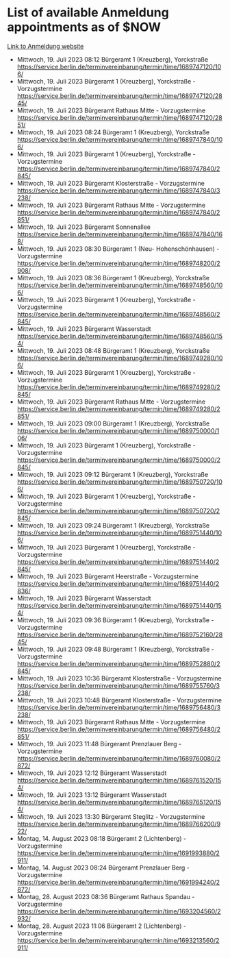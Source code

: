 # List of available Anmeldung appointments as of $NOW
[Link to Anmeldung website](https://service.berlin.de/terminvereinbarung/termin/tag.php?termin=1&anliegen[]=120686&dienstleisterlist=122210,122217,327316,122219,327312,122227,327314,122231,327346,122243,327348,122254,122252,329742,122260,329745,122262,329748,122271,327278,122273,327274,122277,327276,330436,122280,327294,122282,327290,122284,327292,122291,327270,122285,327266,122286,327264,122296,327268,150230,329760,122297,327286,122294,327284,122312,329763,122314,329775,122304,327330,122311,327334,122309,327332,317869,122281,327352,122279,329772,122283,122276,327324,122274,327326,122267,329766,122246,327318,122251,327320,122257,327322,122208,327298,122226,327300&herkunft=http%3A%2F%2Fservice.berlin.de%2Fdienstleistung%2F120686%2F)
- Mittwoch, 19. Juli 2023 08:12 Bürgeramt 1 (Kreuzberg), Yorckstraße https://service.berlin.de/terminvereinbarung/termin/time/1689747120/106/
- Mittwoch, 19. Juli 2023  Bürgeramt 1 (Kreuzberg), Yorckstraße - Vorzugstermine https://service.berlin.de/terminvereinbarung/termin/time/1689747120/2845/
- Mittwoch, 19. Juli 2023  Bürgeramt Rathaus Mitte - Vorzugstermine https://service.berlin.de/terminvereinbarung/termin/time/1689747120/2851/
- Mittwoch, 19. Juli 2023 08:24 Bürgeramt 1 (Kreuzberg), Yorckstraße https://service.berlin.de/terminvereinbarung/termin/time/1689747840/106/
- Mittwoch, 19. Juli 2023  Bürgeramt 1 (Kreuzberg), Yorckstraße - Vorzugstermine https://service.berlin.de/terminvereinbarung/termin/time/1689747840/2845/
- Mittwoch, 19. Juli 2023  Bürgeramt Klosterstraße - Vorzugstermine https://service.berlin.de/terminvereinbarung/termin/time/1689747840/3238/
- Mittwoch, 19. Juli 2023  Bürgeramt Rathaus Mitte - Vorzugstermine https://service.berlin.de/terminvereinbarung/termin/time/1689747840/2851/
- Mittwoch, 19. Juli 2023  Bürgeramt Sonnenallee https://service.berlin.de/terminvereinbarung/termin/time/1689747840/168/
- Mittwoch, 19. Juli 2023 08:30 Bürgeramt 1 (Neu- Hohenschönhausen) - Vorzugstermine https://service.berlin.de/terminvereinbarung/termin/time/1689748200/2908/
- Mittwoch, 19. Juli 2023 08:36 Bürgeramt 1 (Kreuzberg), Yorckstraße https://service.berlin.de/terminvereinbarung/termin/time/1689748560/106/
- Mittwoch, 19. Juli 2023  Bürgeramt 1 (Kreuzberg), Yorckstraße - Vorzugstermine https://service.berlin.de/terminvereinbarung/termin/time/1689748560/2845/
- Mittwoch, 19. Juli 2023  Bürgeramt Wasserstadt https://service.berlin.de/terminvereinbarung/termin/time/1689748560/154/
- Mittwoch, 19. Juli 2023 08:48 Bürgeramt 1 (Kreuzberg), Yorckstraße https://service.berlin.de/terminvereinbarung/termin/time/1689749280/106/
- Mittwoch, 19. Juli 2023  Bürgeramt 1 (Kreuzberg), Yorckstraße - Vorzugstermine https://service.berlin.de/terminvereinbarung/termin/time/1689749280/2845/
- Mittwoch, 19. Juli 2023  Bürgeramt Rathaus Mitte - Vorzugstermine https://service.berlin.de/terminvereinbarung/termin/time/1689749280/2851/
- Mittwoch, 19. Juli 2023 09:00 Bürgeramt 1 (Kreuzberg), Yorckstraße https://service.berlin.de/terminvereinbarung/termin/time/1689750000/106/
- Mittwoch, 19. Juli 2023  Bürgeramt 1 (Kreuzberg), Yorckstraße - Vorzugstermine https://service.berlin.de/terminvereinbarung/termin/time/1689750000/2845/
- Mittwoch, 19. Juli 2023 09:12 Bürgeramt 1 (Kreuzberg), Yorckstraße https://service.berlin.de/terminvereinbarung/termin/time/1689750720/106/
- Mittwoch, 19. Juli 2023  Bürgeramt 1 (Kreuzberg), Yorckstraße - Vorzugstermine https://service.berlin.de/terminvereinbarung/termin/time/1689750720/2845/
- Mittwoch, 19. Juli 2023 09:24 Bürgeramt 1 (Kreuzberg), Yorckstraße https://service.berlin.de/terminvereinbarung/termin/time/1689751440/106/
- Mittwoch, 19. Juli 2023  Bürgeramt 1 (Kreuzberg), Yorckstraße - Vorzugstermine https://service.berlin.de/terminvereinbarung/termin/time/1689751440/2845/
- Mittwoch, 19. Juli 2023  Bürgeramt Heerstraße - Vorzugstermine https://service.berlin.de/terminvereinbarung/termin/time/1689751440/2836/
- Mittwoch, 19. Juli 2023  Bürgeramt Wasserstadt https://service.berlin.de/terminvereinbarung/termin/time/1689751440/154/
- Mittwoch, 19. Juli 2023 09:36 Bürgeramt 1 (Kreuzberg), Yorckstraße - Vorzugstermine https://service.berlin.de/terminvereinbarung/termin/time/1689752160/2845/
- Mittwoch, 19. Juli 2023 09:48 Bürgeramt 1 (Kreuzberg), Yorckstraße - Vorzugstermine https://service.berlin.de/terminvereinbarung/termin/time/1689752880/2845/
- Mittwoch, 19. Juli 2023 10:36 Bürgeramt Klosterstraße - Vorzugstermine https://service.berlin.de/terminvereinbarung/termin/time/1689755760/3238/
- Mittwoch, 19. Juli 2023 10:48 Bürgeramt Klosterstraße - Vorzugstermine https://service.berlin.de/terminvereinbarung/termin/time/1689756480/3238/
- Mittwoch, 19. Juli 2023  Bürgeramt Rathaus Mitte - Vorzugstermine https://service.berlin.de/terminvereinbarung/termin/time/1689756480/2851/
- Mittwoch, 19. Juli 2023 11:48 Bürgeramt Prenzlauer Berg - Vorzugstermine https://service.berlin.de/terminvereinbarung/termin/time/1689760080/2872/
- Mittwoch, 19. Juli 2023 12:12 Bürgeramt Wasserstadt https://service.berlin.de/terminvereinbarung/termin/time/1689761520/154/
- Mittwoch, 19. Juli 2023 13:12 Bürgeramt Wasserstadt https://service.berlin.de/terminvereinbarung/termin/time/1689765120/154/
- Mittwoch, 19. Juli 2023 13:30 Bürgeramt Steglitz - Vorzugstermine https://service.berlin.de/terminvereinbarung/termin/time/1689766200/922/
- Montag, 14. August 2023 08:18 Bürgeramt 2 (Lichtenberg) - Vorzugstermine https://service.berlin.de/terminvereinbarung/termin/time/1691993880/2911/
- Montag, 14. August 2023 08:24 Bürgeramt Prenzlauer Berg - Vorzugstermine https://service.berlin.de/terminvereinbarung/termin/time/1691994240/2872/
- Montag, 28. August 2023 08:36 Bürgeramt Rathaus Spandau - Vorzugstermine https://service.berlin.de/terminvereinbarung/termin/time/1693204560/2932/
- Montag, 28. August 2023 11:06 Bürgeramt 2 (Lichtenberg) - Vorzugstermine https://service.berlin.de/terminvereinbarung/termin/time/1693213560/2911/
